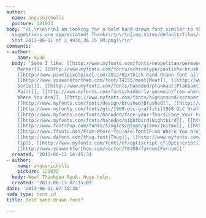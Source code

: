 ```yaml
---
author:
  name: angusnicholls
  picture: 121033
body: "Hi,\r\n\r\nI am looking for a bold hand drawn font similar to these. \r\nAny
  suggestions are appreciated! Thanks\r\n\r\n[img:sites/default/files/old-images/17553257-e674-4ff8-b6ac-64cf17bd599f_300_220_5817.jpg]\r\n[img:sites/default/files/old-images/Nuts_16_5508.jpg]\r\n[img:sites/default/files/old-images/IG5A9625-1024x682_6004.jpg]\r\n[img:sites/default/files/old-images/Screen
  Shot 2013-06-11 at 3_4936.36.15 PM.png]\r\n"
comments:
- author:
    name: Ryuk
  body: 'Some I like: [[http://www.myfonts.com/fonts/neapolitan/permanent-marker-pro|Permanent
    Marker]], [[http://www.myfonts.com/fonts/schizotype/pastiche-brush|Pastiche Brush]],
    [[http://www.pixelpixelpixel.com/2012/02/thick-hand-drawn-font-ai|Thick Hand Drawn]],
    [[http://www.youworkforthem.com/font/T4155/meat|Meat]], [[http://www.youworkforthem.com/product.php?sku=T0201|OffHand
    Script]], [[http://www.myfonts.com/fonts/hanoded/plakkaat|Plakkaat]], [[http://www.myfonts.com/fonts/highground/fresh-paint|Fresh
    Paint]], [[http://www.myfonts.com/fonts/kimberly-geswein/from-where-you-are|From
    Where You Are]], [[http://www.myfonts.com/fonts/highground/scraper|Scraper]],
    [[http://www.myfonts.com/fonts/design/brushed|Brushed]], [[http://www.myfonts.com/fonts/linotype/seven|Seven]],
    [[http://www.myfonts.com/fonts/glc/1968-glc-graffiti|1968 GLC Graffiti]], [[http://www.myfonts.com/fonts/font-fabric/pastel|Pastel]],
    [[http://www.myfonts.com/fonts/hanoded/face-your-fears|Face Your Fears]], [[http://www.myfonts.com/fonts/hanoded/trollslayer|Trollslayer]],
    [[http://www.myfonts.com/fonts/hanoded/nightbird|Nightbird]], [[http://www.myfonts.com/fonts/bluevinyl/fashionista-bv/|Fashionista]],
    [[http://www.fontshop.com/fonts/singles/gtype/gizmo/|Gizmo]], [[http://www.myfonts.com/fonts/cultivated-mind/cocobella/|Cocobella]],
    [[http://www.ffonts.net/From-Where-You-Are.font|From Where You Are]], [[http://www.myfonts.com/fonts/joebob/dearjoehannes|dearJoeHannes]],
    [[http://www.dafont.com/thug.font|Thug]], [[http://www.myfonts.com/search/felt+tip|Felt
    Tip]], [[http://www.myfonts.com/fonts/ef/optiscript-ef|Optiscript]], [[http://www.myfonts.com/fonts/tolstrup-pryds/tpg-prydspensel|PrydsPensel]],
    [[http://www.youworkforthem.com/vector/T0490/farnum|Farnum]]'
  created: '2013-06-12 14:45:34'
- author:
    name: angusnicholls
    picture: 121033
  body: Wow! Thankyou Ryuk. Huge help.
  created: '2013-06-13 07:15:09'
date: '2013-06-11 07:15:38'
node_type: font_id
title: Bold hand drawn font?

---
```

